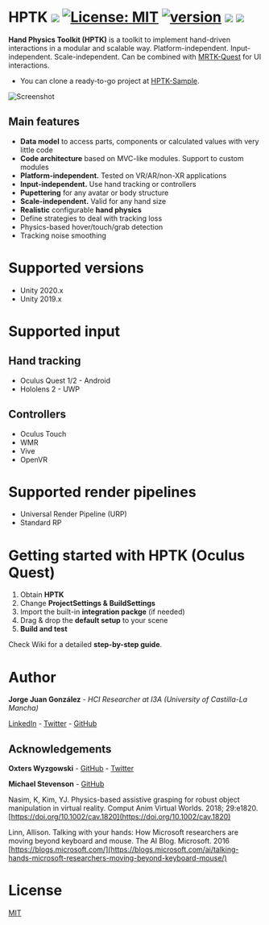 # HPTK [![](https://img.shields.io/badge/unity-2019.4%20or%20later-green.svg)](https://unity3d.com/es/get-unity/download/archive) [![License: MIT](https://img.shields.io/badge/License-MIT-yellow.svg)](https://github.com/jorgejgnz/HPTK/blob/master/LICENSE.md) [![version](https://img.shields.io/badge/version-0.6.0-blue)](https://github.com/jorgejgnz/HPTK/releases) [![](https://img.shields.io/discord/679793598958403620?logo=discord)](https://discord.gg/TuzhMZQpDy) [![](https://img.shields.io/twitter/follow/jorgejgnz.svg?label=Follow&style=social)](https://twitter.com/intent/follow?screen_name=jorgejgnz)

**Hand Physics Toolkit (HPTK)** is a toolkit to implement hand-driven interactions in a modular and scalable way. Platform-independent. Input-independent. Scale-independent. Can be combined with [MRTK-Quest](https://github.com/provencher/MRTK-Quest) for UI interactions.

- You can clone a ready-to-go project at [HPTK-Sample](https://github.com/jorgejgnz/HPTK-Sample).

![Screenshot](https://imgur.com/iH35YoZ.jpg)

## Main features
- **Data model** to access parts, components or calculated values with very little code
- **Code architecture** based on MVC-like modules. Support to custom modules
- **Platform-independent.** Tested on VR/AR/non-XR applications
- **Input-independent.** Use hand tracking or controllers
- **Pupettering** for any avatar or body structure
- **Scale-independent.** Valid for any hand size
- **Realistic** configurable **hand physics**
- Define strategies to deal with tracking loss
- Physics-based hover/touch/grab detection
- Tracking noise smoothing

# Supported versions
- Unity 2020.x
- Unity 2019.x

# Supported input
## Hand tracking
- Oculus Quest 1/2 - Android
- Hololens 2 - UWP

## Controllers
- Oculus Touch
- WMR
- Vive
- OpenVR

# Supported render pipelines
- Universal Render Pipeline (URP)
- Standard RP

# Getting started with HPTK (Oculus Quest)

1. Obtain **HPTK**
1. Change **ProjectSettings & BuildSettings**
1. Import the built-in **integration packge** (if needed)
1. Drag & drop the **default setup** to your scene
1. **Build and test**

Check Wiki for a detailed **step-by-step guide**.

# Author
**Jorge Juan González** - *HCI Researcher at I3A (University of Castilla-La Mancha)*

[LinkedIn](https://www.linkedin.com/in/jorgejgnz/) - [Twitter](https://twitter.com/jorgejgnz) - [GitHub](https://github.com/jorgejgnz)

## Acknowledgements

**Oxters Wyzgowski** - [GitHub](https://github.com/oxters168) - [Twitter](https://twitter.com/OxGamesCo)

**Michael Stevenson** - [GitHub](https://github.com/mstevenson)

Nasim, K, Kim, YJ. Physics-based assistive grasping for robust object manipulation in virtual reality. Comput Anim Virtual Worlds. 2018; 29:e1820. [https://doi.org/10.1002/cav.1820](https://doi.org/10.1002/cav.1820)

Linn, Allison. Talking with your hands: How Microsoft researchers are moving beyond keyboard and mouse. The AI Blog. Microsoft. 2016
[https://blogs.microsoft.com/](https://blogs.microsoft.com/ai/talking-hands-microsoft-researchers-moving-beyond-keyboard-mouse/)

# License
[MIT](./LICENSE.md)
